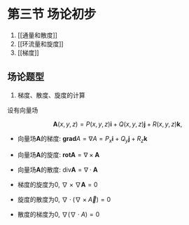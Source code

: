 # 第三节 场论初步

1. [[通量和散度]]
2. [[环流量和旋度]]
3. [[梯度]]

## 场论题型

1. 梯度、散度、旋度的计算

设有向量场

$$
\pmb{A}(x,y,z)=P(x,y,z)\pmb{i}+Q(x,y,z)\pmb{j}+R(x,y,z)\pmb{k},
$$

- 向量场$\pmb{A}$的梯度: $\textbf{grad}A=\nabla A = P_x \pmb{i}+ Q_y \pmb{j} + R_z \pmb{k}$
- 向量场$\pmb{A}$的旋度: $\textbf{rot}\pmb{A} = \nabla \times \pmb{A}$
- 向量场$\pmb{A}$的散度: $\mathrm{div}\pmb{A} = \nabla \cdot \pmb{A}$

- 梯度的旋度为0, $\nabla \times \nabla \pmb{A} = 0$
- 旋度的散度为0, $\nabla \cdotp (\nabla \times \vec{A} ) = 0$
- 散度的梯度为0, $\nabla (\nabla \cdotp A) = 0$
